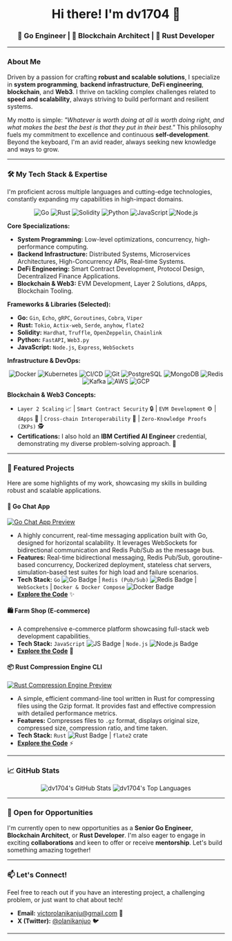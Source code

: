 <div align="center">

  <h1>Hi there! I'm dv1704 👋</h1>
  <h3>🚀  Go Engineer | 🧠 Blockchain Architect | 🦀 Rust Developer</h3>
</div>

---

### About Me

Driven by a passion for crafting **robust and scalable solutions**, I specialize in **system programming**, **backend infrastructure**, **DeFi engineering**, **blockchain**, and **Web3**. I thrive on tackling complex challenges related to **speed and scalability**, always striving to build performant and resilient systems.

My motto is simple: *"Whatever is worth doing at all is worth doing right, and what makes the best the best is that they put in their best."* This philosophy fuels my commitment to excellence and continuous **self-development**. Beyond the keyboard, I'm an avid reader, always seeking new knowledge and ways to grow.

---

### 🛠️ My Tech Stack & Expertise

I'm proficient across multiple languages and cutting-edge technologies, constantly expanding my capabilities in high-impact domains.

<p align="center">
  <img src="https://img.shields.io/badge/Go-00ADD8?style=for-the-badge&logo=go&logoColor=white" alt="Go" />
  <img src="https://img.shields.io/badge/Rust-000000?style=for-the-badge&logo=rust&logoColor=white" alt="Rust" />
  <img src="https://img.shields.io/badge/Solidity-363636?style=for-the-badge&logo=solidity&logoColor=white" alt="Solidity" />
  <img src="https://img.shields.io/badge/Python-3776AB?style=for-the-badge&logo=python&logoColor=white" alt="Python" />
  <img src="https://img.shields.io/badge/JavaScript-F7DF1E?style=for-the-badge&logo=javascript&logoColor=black" alt="JavaScript" />
  <img src="https://img.shields.io/badge/Node.js-339933?style=for-the-badge&logo=node.js&logoColor=white" alt="Node.js" />
</p>

**Core Specializations:**
* **System Programming:** Low-level optimizations, concurrency, high-performance computing.
* **Backend Infrastructure:** Distributed Systems, Microservices Architectures, High-Concurrency APIs, Real-time Systems.
* **DeFi Engineering:** Smart Contract Development, Protocol Design, Decentralized Finance Applications.
* **Blockchain & Web3:** EVM Development, Layer 2 Solutions, dApps, Blockchain Tooling.

**Frameworks & Libraries (Selected):**
* **Go:** `Gin`, `Echo`, `gRPC`, `Goroutines`, `Cobra`, `Viper`
* **Rust:** `Tokio`, `Actix-web`, `Serde`, `anyhow`, `flate2`
* **Solidity:** `Hardhat`, `Truffle`, `OpenZeppelin`, `Chainlink`
* **Python:** `FastAPI`, `Web3.py`
* **JavaScript:** `Node.js`, `Express`, `WebSockets`

**Infrastructure & DevOps:**
<p align="center">
  <img src="https://img.shields.io/badge/Docker-2496ED?style=for-the-badge&logo=docker&logoColor=white" alt="Docker" />
  <img src="https://img.shields.io/badge/Kubernetes-326CE5?style=for-the-badge&logo=kubernetes&logoColor=white" alt="Kubernetes" />
  <img src="https://img.shields.io/badge/CI/CD-orange?style=for-the-badge" alt="CI/CD" />
  <img src="https://img.shields.io/badge/Git-F05032?style=for-the-badge&logo=git&logoColor=white" alt="Git" />
  <img src="https://img.shields.io/badge/PostgreSQL-4169E1?style=for-the-badge&logo=postgresql&logoColor=white" alt="PostgreSQL" />
  <img src="https://img.shields.io/badge/MongoDB-47A248?style=for-the-badge&logo=mongodb&logoColor=white" alt="MongoDB" />
  <img src="https://img.shields.io/badge/Redis-DC382D?style=for-the-badge&logo=redis&logoColor=white" alt="Redis" />
  <img src="https://img.shields.io/badge/Kafka-231F20?style=for-the-badge&logo=apachekafka&logoColor=white" alt="Kafka" />
  <img src="https://img.shields.io/badge/AWS-232F3E?style=for-the-badge&logo=amazon-aws&logoColor=white" alt="AWS" />
  <img src="https://img.shields.io/badge/GCP-4285F4?style=for-the-badge&logo=google-cloud&logoColor=white" alt="GCP" />
</p>

**Blockchain & Web3 Concepts:**
* `Layer 2 Scaling` 📈 | `Smart Contract Security` 🔒 | `EVM Development` ⚙️ | `dApps` 🔗 | `Cross-chain Interoperability` 🌉 | `Zero-Knowledge Proofs (ZKPs)` 🕵️
* **Certifications:** I also hold an **IBM Certified AI Engineer** credential, demonstrating my diverse problem-solving approach. 🤖

---

### 🚀 Featured Projects

Here are some highlights of my work, showcasing my skills in building robust and scalable applications.

#### 💬 Go Chat App
[![Go Chat App Preview](https://github.com/Dv1704/chatapp/assets/75949503/d910a3ac-17c3-4217-ac3e-90f7f18b14a0)](https://github.com/Dv1704/chatapp)
* A highly concurrent, real-time messaging application built with Go, designed for horizontal scalability. It leverages WebSockets for bidirectional communication and Redis Pub/Sub as the message bus.
* **Features:** Real-time bidirectional messaging, Redis Pub/Sub, goroutine-based concurrency, Dockerized deployment, stateless chat servers, simulation-based test suites for high load and failure scenarios.
* **Tech Stack:** `Go` <img src="https://img.shields.io/badge/Go-00ADD8?style=flat-square&logo=go&logoColor=white" alt="Go Badge" /> | `Redis (Pub/Sub)` <img src="https://img.shields.io/badge/Redis-DC382D?style=flat-square&logo=redis&logoColor=white" alt="Redis Badge" /> | `WebSockets` | `Docker & Docker Compose` <img src="https://img.shields.io/badge/Docker-2496ED?style=flat-square&logo=docker&logoColor=white" alt="Docker Badge" />
* **[Explore the Code](https://github.com/Dv1704/chatapp)** ✨

#### 🛍️ Farm Shop (E-commerce)
* A comprehensive e-commerce platform showcasing full-stack web development capabilities.
* **Tech Stack:** `JavaScript` <img src="https://img.shields.io/badge/JavaScript-F7DF1E?style=flat-square&logo=javascript&logoColor=black" alt="JS Badge" /> | `Node.js` <img src="https://img.shields.io/badge/Node.js-339933?style=flat-square&logo=node.js&logoColor=white" alt="Node.js Badge" />
* **[Explore the Code](https://github.com/Dv1704/farmshop)** 🛒

#### 📦 Rust Compression Engine CLI
[![Rust Compression Engine Preview](https://github.com/Dv1704/compression_engine/assets/75949503/6e885d51-6101-4475-8167-7b649d606132)](https://github.com/Dv1704/compression_engine)
* A simple, efficient command-line tool written in Rust for compressing files using the Gzip format. It provides fast and effective compression with detailed performance metrics.
* **Features:** Compresses files to `.gz` format, displays original size, compressed size, compression ratio, and time taken.
* **Tech Stack:** `Rust` <img src="https://img.shields.io/badge/Rust-000000?style=flat-square&logo=rust&logoColor=white" alt="Rust Badge" /> | `flate2` crate
* **[Explore the Code](https://github.com/Dv1704/compression_engine)** ⚡

---

### 📈 GitHub Stats

<p align="center">
  <img src="https://github-readme-stats.vercel.app/api?username=Dv1704&show_icons=true&theme=dark&include_all_commits=true&count_private=true&hide_border=true" alt="dv1704's GitHub Stats" />
  <img src="https://github-readme-stats.vercel.app/api/top-langs/?username=Dv1704&layout=compact&theme=dark&hide_border=true" alt="dv1704's Top Languages" />
</p>

---

### 🤝 Open for Opportunities

I'm currently open to new opportunities as a **Senior Go Engineer**, **Blockchain Architect**, or **Rust Developer**. I'm also eager to engage in exciting **collaborations** and keen to offer or receive **mentorship**. Let's build something amazing together!

---

### 📫 Let's Connect!

Feel free to reach out if you have an interesting project, a challenging problem, or just want to chat about tech!

* **Email:** [victorolanikanju@gmail.com](mailto:victorolanikanju@gmail.com) 📧
* **X (Twitter):** [@olanikanjuo](https://x.com/olanikanjuo) 🐦

---

